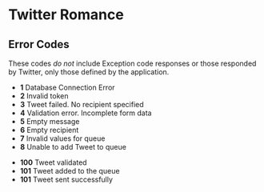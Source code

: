 Twitter Romance
===============

Error Codes
-----------

These codes *do not* include Exception code responses or those responded by Twitter, only those defined by the application.

-	**1**		Database Connection Error
-	**2**		Invalid token
-	**3**		Tweet failed. No recipient specified
-	**4**		Validation error. Incomplete form data
-	**5**		Empty message
-	**6**		Empty recipient
-	**7**		Invalid values for queue
-	**8**		Unable to add Tweet to queue


+	**100**		Tweet validated
+	**101**		Tweet added to the queue
+	**101**		Tweet sent successfully